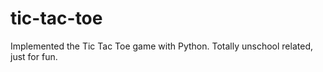 # tic-tac-toe
Implemented the Tic Tac Toe game with Python. Totally unschool related, just for fun.

